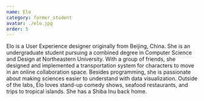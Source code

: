 ```yaml
---
name: Elo
category: former_student
avatar: ./elo.jpg
order: 5
---
```


Elo is a User Experience designer originally from Beijing, China. She is an undergraduate student pursuing a combined degree in Computer Science and Design at Northeastern University. With a group of friends, she designed and implemented a transportation system for characters to move in an online collaboration space. Besides programming, she is passionate about making sciences easier to understand with data visualization. Outside of the labs, Elo loves stand-up comedy shows, seafood restaurants, and trips to tropical islands. She has a Shiba Inu back home.
